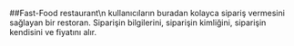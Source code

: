 ##Fast-Food restaurant\n
kullanıcıların buradan kolayca sipariş vermesini sağlayan bir restoran.
Siparişin bilgilerini, siparişin kimliğini, siparişin kendisini ve fiyatını alır.
